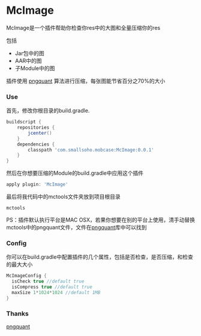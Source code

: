 # McImage

McImage是一个插件帮助你检查你res中的大图和全量压缩你的res

包括

- Jar包中的图
- AAR中的图
- 子Module中的图

插件使用 [pngquant](https://github.com/pornel/pngquant) 算法进行压缩，每张图能节省百分之70%的大小

### Use

首先，修改你根目录的build.gradle.

```groovy
buildscript {
    repositories {
        jcenter()
    }
    dependencies {
        classpath 'com.smallsoho.mobcase:McImage:0.0.1'
    }
}
```

然后在你想要压缩的Module的build.gradle中应用这个插件

```groovy
apply plugin: 'McImage'
```

最后将我代码中的mctools文件夹放到项目根目录

```
mctools
```

PS：插件默认执行平台是MAC OSX，若果你想要在别的平台上使用，清手动替换mctools中的pngquant文件，文件在[pngquant](https://github.com/pornel/pngquant)库中可以找到

### Config

你可以在build.gradle中配置插件的几个属性，包括是否检查，是否压缩，和检查的最大大小

```groovy
McImageConfig {
  isCheck true //default true
  isCompress true //default true
  maxSize 1*1024*1024 //default 1MB 
}
```

### Thanks

[pngquant](https://github.com/pornel/pngquant)





